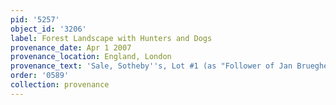 ```yaml
---
pid: '5257'
object_id: '3206'
label: Forest Landscape with Hunters and Dogs
provenance_date: Apr 1 2007
provenance_location: England, London
provenance_text: 'Sale, Sotheby''s, Lot #1 (as "Follower of Jan Brueghel")'
order: '0589'
collection: provenance
---
```

